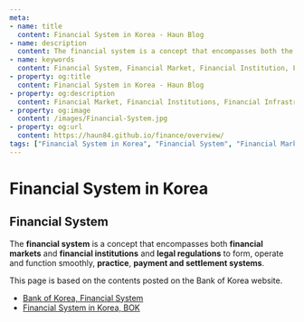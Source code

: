 ```yaml
---
meta:
- name: title
  content: Financial System in Korea - Haun Blog
- name: description
  content: The financial system is a concept that encompasses both the financial market and financial institutions and the financial infrastructure such as laws and practices that form, operate and function smoothly, and the payment and settlement system
- name: keywords
  content: Financial System, Financial Market, Financial Institution, Financial Infrastructure
- property: og:title
  content: Financial System in Korea - Haun Blog
- property: og:description
  content: Financial Market, Financial Institutions, Financial Infrastructure
- property: og:image
  content: /images/Financial-System.jpg
- property: og:url
  content: https://haun84.github.io/finance/overview/
tags: ["Financial System in Korea", "Financial System", "Financial Market", "Financial Institution", "Financial Infrastructure"]
---
```


# Financial System in Korea

## Financial System

The **financial system** is a concept that encompasses both **financial markets** and **financial institutions** and **legal regulations** to form, operate and function smoothly, **practice**, **payment and settlement systems**.  
    
This page is based on the contents posted on the Bank of Korea website.
* [Bank of Korea, Financial System](https://www.bok.or.kr/eng/main/contents.do?menuNo=400098)
* [Financial System in Korea, BOK](https://www.bok.or.kr/eng/bbs/E0000743/view.do?nttId=10050214&searchCnd=1&searchKwd=&depth2=400066&depth3=400226&depth=400226&pageUnit=10&pageIndex=1&programType=newsDataEng&menuNo=400226&oldMenuNo=400226)
